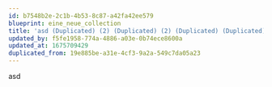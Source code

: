 ```yaml
---
id: b7548b2e-2c1b-4b53-8c87-a42fa42ee579
blueprint: eine_neue_collection
title: 'asd (Duplicated) (2) (Duplicated) (2) (Duplicated) (Duplicated)'
updated_by: f5fe1958-774a-4886-a03e-0b74ece8600a
updated_at: 1675709429
duplicated_from: 19e885be-a31e-4cf3-9a2a-549c7da05a23
---
```

asd